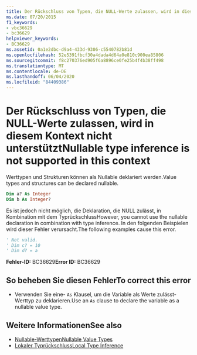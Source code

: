 ```yaml
---
title: Der Rückschluss von Typen, die NULL-Werte zulassen, wird in diesem Kontext nicht unterstützt
ms.date: 07/20/2015
f1_keywords:
- vbc36629
- bc36629
helpviewer_keywords:
- BC36629
ms.assetid: 0a1e2dbc-d9a4-433d-9306-c5540782b81d
ms.openlocfilehash: 52e5391fbcf30a4dada4d64a0e810c900ea85806
ms.sourcegitcommit: f8c270376ed905f6a8896ce0fe25b4f4b38ff498
ms.translationtype: MT
ms.contentlocale: de-DE
ms.lasthandoff: 06/04/2020
ms.locfileid: "84409386"
---
```

# <a name="nullable-type-inference-is-not-supported-in-this-context"></a><span data-ttu-id="eced7-102">Der Rückschluss von Typen, die NULL-Werte zulassen, wird in diesem Kontext nicht unterstützt</span><span class="sxs-lookup"><span data-stu-id="eced7-102">Nullable type inference is not supported in this context</span></span>
<span data-ttu-id="eced7-103">Werttypen und Strukturen können als Nullable deklariert werden.</span><span class="sxs-lookup"><span data-stu-id="eced7-103">Value types and structures can be declared nullable.</span></span>  
  
```vb  
Dim a? As Integer  
Dim b As Integer?  
```  
  
 <span data-ttu-id="eced7-104">Es ist jedoch nicht möglich, die Deklaration, die NULL zulässt, in Kombination mit dem Typrückschluss</span><span class="sxs-lookup"><span data-stu-id="eced7-104">However, you cannot use the nullable declaration in combination with type inference.</span></span> <span data-ttu-id="eced7-105">In den folgenden Beispielen wird dieser Fehler verursacht.</span><span class="sxs-lookup"><span data-stu-id="eced7-105">The following examples cause this error.</span></span>  
  
```vb  
' Not valid.  
' Dim c? = 10  
' Dim d? = a  
```  
  
 <span data-ttu-id="eced7-106">**Fehler-ID:** BC36629</span><span class="sxs-lookup"><span data-stu-id="eced7-106">**Error ID:** BC36629</span></span>  
  
## <a name="to-correct-this-error"></a><span data-ttu-id="eced7-107">So beheben Sie diesen Fehler</span><span class="sxs-lookup"><span data-stu-id="eced7-107">To correct this error</span></span>  
  
- <span data-ttu-id="eced7-108">Verwenden Sie eine- `As` Klausel, um die Variable als Werte zulässt-Werttyp zu deklarieren.</span><span class="sxs-lookup"><span data-stu-id="eced7-108">Use an `As` clause to declare the variable as a nullable value type.</span></span>  
  
## <a name="see-also"></a><span data-ttu-id="eced7-109">Weitere Informationen</span><span class="sxs-lookup"><span data-stu-id="eced7-109">See also</span></span>

- [<span data-ttu-id="eced7-110">Nullable-Werttypen</span><span class="sxs-lookup"><span data-stu-id="eced7-110">Nullable Value Types</span></span>](../../programming-guide/language-features/data-types/nullable-value-types.md)
- [<span data-ttu-id="eced7-111">Lokaler Typrückschluss</span><span class="sxs-lookup"><span data-stu-id="eced7-111">Local Type Inference</span></span>](../../programming-guide/language-features/variables/local-type-inference.md)

